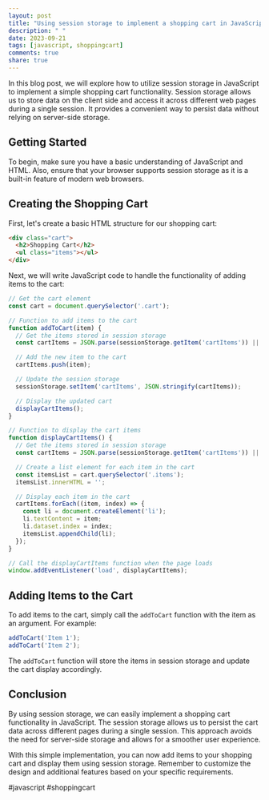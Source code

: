 ```yaml
---
layout: post
title: "Using session storage to implement a shopping cart in JavaScript"
description: " "
date: 2023-09-21
tags: [javascript, shoppingcart]
comments: true
share: true
---
```


In this blog post, we will explore how to utilize session storage in JavaScript to implement a simple shopping cart functionality. Session storage allows us to store data on the client side and access it across different web pages during a single session. It provides a convenient way to persist data without relying on server-side storage.

## Getting Started

To begin, make sure you have a basic understanding of JavaScript and HTML. Also, ensure that your browser supports session storage as it is a built-in feature of modern web browsers.

## Creating the Shopping Cart

First, let's create a basic HTML structure for our shopping cart:

```html
<div class="cart">
  <h2>Shopping Cart</h2>
  <ul class="items"></ul>
</div>
```

Next, we will write JavaScript code to handle the functionality of adding items to the cart:

```javascript
// Get the cart element
const cart = document.querySelector('.cart');

// Function to add items to the cart
function addToCart(item) {
  // Get the items stored in session storage
  const cartItems = JSON.parse(sessionStorage.getItem('cartItems')) || [];

  // Add the new item to the cart
  cartItems.push(item);

  // Update the session storage
  sessionStorage.setItem('cartItems', JSON.stringify(cartItems));

  // Display the updated cart
  displayCartItems();
}

// Function to display the cart items
function displayCartItems() {
  // Get the items stored in session storage
  const cartItems = JSON.parse(sessionStorage.getItem('cartItems')) || [];

  // Create a list element for each item in the cart
  const itemsList = cart.querySelector('.items');
  itemsList.innerHTML = '';

  // Display each item in the cart
  cartItems.forEach((item, index) => {
    const li = document.createElement('li');
    li.textContent = item;
    li.dataset.index = index;
    itemsList.appendChild(li);
  });
}

// Call the displayCartItems function when the page loads
window.addEventListener('load', displayCartItems);
```

## Adding Items to the Cart

To add items to the cart, simply call the `addToCart` function with the item as an argument. For example:

```javascript
addToCart('Item 1');
addToCart('Item 2');
```

The `addToCart` function will store the items in session storage and update the cart display accordingly.

## Conclusion

By using session storage, we can easily implement a shopping cart functionality in JavaScript. The session storage allows us to persist the cart data across different pages during a single session. This approach avoids the need for server-side storage and allows for a smoother user experience.

With this simple implementation, you can now add items to your shopping cart and display them using session storage. Remember to customize the design and additional features based on your specific requirements.

#javascript #shoppingcart